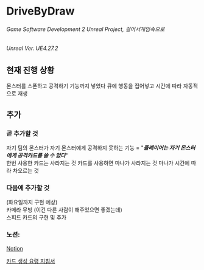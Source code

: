 # DriveByDraw
###### Game Software Development 2 Unreal Project, 걸어서게임속으로
###### Unreal Ver. UE4.27.2
      
## 현재 진행 상황
  몬스터를 스폰하고 공격하기 기능까지 넣었다
  큐에 행동을 집어넣고 시간에 따라 자동적으로 재생
## 추가
### 곧 추가할 것 
  자기 팀의 몬스터가 자기 몬스터에게 공격하지 못하는 기능 = "___플레이어는 자기 몬스터에게 공격카드를 쓸 수 없다___"   
  한번 사용한 카드는 사라지는 것
  카드를 사용하면 마나가 사라지는 것
  마나가 시간에 따라 차오르는 것
  
### 다음에 추가할 것
   (화요일까지 구현 예상)   
  카메라 무빙 (이건 다른 사람이 해주었으면 좋겠는데)   
  스피드 카드의 구현 및 추가

### 노션: 
  [Notion](https://www.notion.so/Drive-By-Draw-4565dfbf72584ae49c42e5e9fff1b272, "Drive BY Draw")
     
  [카드 생성 요령 지침서](https://www.notion.so/330da3b9606e4d59afcca346780d632a, "Asset Making")

